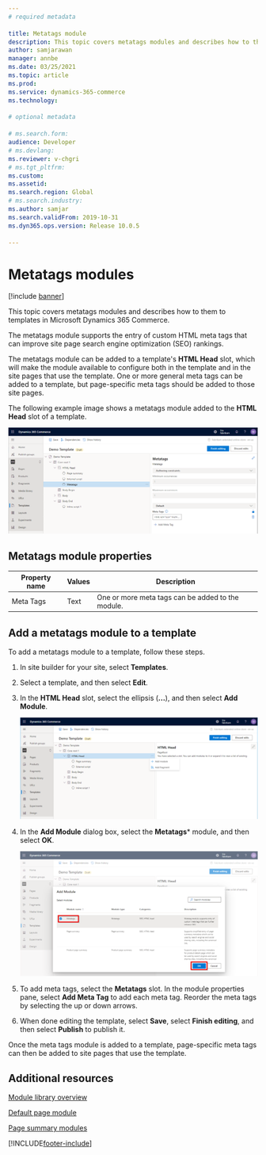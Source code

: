 ```yaml
---
# required metadata

title: Metatags module
description: This topic covers metatags modules and describes how to them to templates in Microsoft Dynamics 365 Commerce.
author: samjarawan
manager: annbe
ms.date: 03/25/2021
ms.topic: article
ms.prod: 
ms.service: dynamics-365-commerce
ms.technology: 

# optional metadata

# ms.search.form: 
audience: Developer
# ms.devlang: 
ms.reviewer: v-chgri
# ms.tgt_pltfrm: 
ms.custom: 
ms.assetid: 
ms.search.region: Global
# ms.search.industry: 
ms.author: samjar
ms.search.validFrom: 2019-10-31
ms.dyn365.ops.version: Release 10.0.5

---
```


# Metatags modules

[!include [banner](includes/banner.md)]

This topic covers metatags modules and describes how to them to templates in Microsoft Dynamics 365 Commerce.

The metatags module supports the entry of custom HTML meta tags that can improve site page search engine optimization (SEO) rankings.

The metatags module can be added to a template's **HTML Head** slot, which will make the module available to configure both in the template and in the site pages that use the template. One or more general meta tags can be added to a template, but page-specific meta tags should be added to those site pages. 

The following example image shows a metatags module added to the **HTML Head** slot of a template.

![Metatags modules](media/metatags-module-1.png)

## Metatags module properties

| Property name     | Values | Description |
|-------------------|--------|-------------|
| Meta Tags | Text | One or more meta tags can be added to the module. |

## Add a metatags module to a template

To add a metatags module to a template, follow these steps.

1. In site builder for your site, select **Templates**. 
1. Select a template, and then select **Edit**.
1. In the **HTML Head** slot, select the ellipsis (**...**), and then select **Add Module**.

    ![Add new module](media/metatags-module-2.png)

1. In the **Add Module** dialog box, select the **Metatags*** module, and then select **OK**.

    ![Add script module](media/metatags-module-3.png)

1. To add meta tags, select the **Metatags** slot. In the module properties pane, select **Add Meta Tag** to add each meta tag. Reorder the meta tags by selecting the up or down arrows. 
1. When done editing the template, select **Save**, select **Finish editing**, and then select **Publish** to publish it.  

Once the meta tags module is added to a template, page-specific meta tags can then be added to site pages that use the template.

## Additional resources

[Module library overview](starter-kit-overview.md)

[Default page module](default-page-module.md)

[Page summary modules](page-summary-module.md)


[!INCLUDE[footer-include](../includes/footer-banner.md)]
